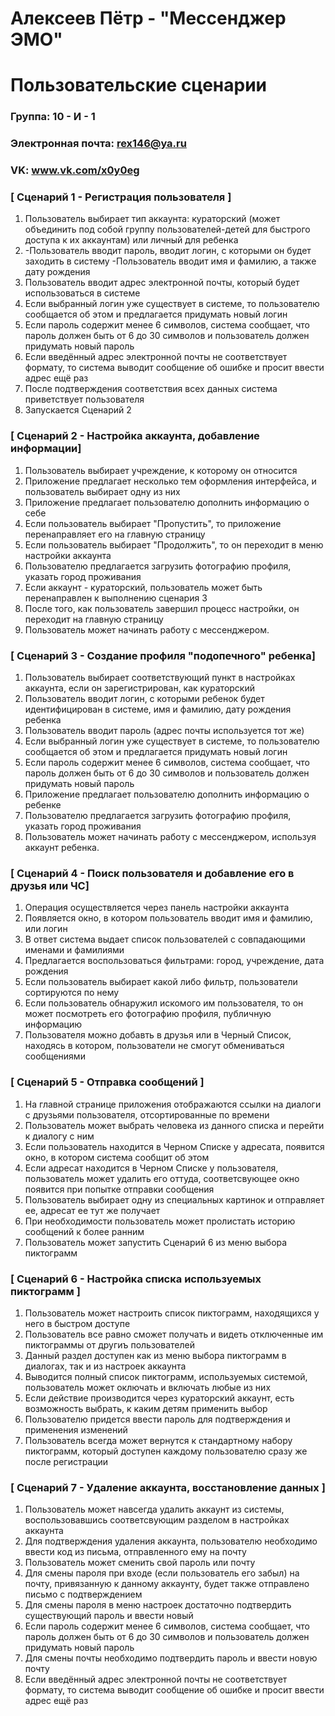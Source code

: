 # Алексеев Пётр - "Мессенджер ЭМО"
# Пользовательские сценарии

### Группа: 10 - И - 1
### Электронная почта: rex146@ya.ru
### VK: www.vk.com/x0y0eg


### [ Сценарий 1 - Регистрация пользователя ]

1. Пользователь выбирает тип аккаунта: кураторский (может объединить под собой группу пользователей-детей для быстрого доступа к их аккаунтам) или личный для ребенка
2. -Пользователь вводит пароль, вводит логин, с которыми он будет заходить в систему
   -Пользователь вводит имя и фамилию, а также дату рождения
3. Пользователь вводит адрес электронной почты, который будет использоваться в системе
4. Если выбранный логин уже существует в системе, то пользователю сообщается об этом и предлагается придумать новый логин
5. Если пароль содержит менее 6 символов, система сообщает, что пароль должен быть от 6 до 30 символов и пользователь должен придумать новый пароль
6. Если введённый адрес электронной почты не соответствует формату, то система выводит сообщение об ошибке и просит ввести адрес ещё раз
7. После подтверждения соответствия всех данных система приветствует пользователя
8. Запускается Сценарий 2


### [ Сценарий 2 - Настройка аккаунта, добавление информации]

1. Пользователь выбирает учреждение, к которому он относится
2. Приложение предлагает несколько тем оформления интерфейса, и пользователь выбирает одну из них
3. Приложение предлагает пользователю дополнить информацию о себе
4. Если пользователь выбирает "Пропустить", то приложение перенаправляет его на главную страницу
5. Если пользователь выбирает "Продолжить", то он переходит в меню настройки аккаунта
6. Пользователю предлагается загрузить фотографию профиля, указать город проживания
7. Если аккаунт - кураторский, пользователь может быть перенаправлен к выполнению сценария 3
8. После того, как пользователь завершил процесс настройки, он переходит на главную страницу
9. Пользователь может начинать работу с мессенджером.


### [ Сценарий 3 - Создание профиля "подопечного" ребенка]

1. Пользователь выбирает соответствующий пункт в настройках аккаунта, если он зарегистрирован, как кураторский
2. Пользователь вводит логин, с которыми ребенок будет идентифицирован в системе, имя и фамилию, дату рождения ребенка
3. Пользователь вводит пароль (адрес почты используется тот же)
4. Если выбранный логин уже существует в системе, то пользователю сообщается об этом и предлагается придумать новый логин
5. Если пароль содержит менее 6 символов, система сообщает, что пароль должен быть от 6 до 30 символов и пользователь должен придумать новый пароль
6. Приложение предлагает пользователю дополнить информацию о ребенке
7. Пользователю предлагается загрузить фотографию профиля, указать город проживания
8. Пользователь может начинать работу с мессенджером, используя аккаунт ребенка.


### [ Сценарий 4 - Поиск пользователя и добавление его в друзья или ЧС]

1. Операция осуществляется через панель настройки аккаунта
2. Появляется окно, в котором пользователь вводит имя и фамилию, или логин
3. В ответ система выдает список пользователей с совпадающими именами и фамилиями
4. Предлагается воспользоваться фильтрами: город, учреждение, дата рождения
5. Если пользователь выбирает какой либо фильтр, пользователи сортируются по нему
6. Если пользователь обнаружил искомого им пользователя, то он может посмотреть его фотографию профиля, публичную информацию
7. Пользователя можно добавть в друзья или в Черный Список, находясь в котором, пользователи не смогут обмениваться сообщениями


### [ Сценарий 5 - Отправка сообщений ]

1. На главной странице приложения отображаются ссылки на диалоги с друзьями пользователя, отсортированные по времени
2. Пользователь может выбрать человека из данного списка и перейти к диалогу с ним
3. Если пользователь находится в Черном Списке у адресата, появится окно, в котором система сообщит об этом
4. Если адресат находится в Черном Списке у пользователя, пользователь может удалить его оттуда, соответсвующее окно появится при попытке отправки сообщения
5. Пользователь выбирает одну из специальных картинок и отправляет ее, адресат ее тут же получает
6. При необходимости пользователь может пролистать историю сообщений к более ранним
7. Пользователь может запустить Сценарий 6 из меню выбора пиктограмм


### [ Сценарий 6 - Настройка списка используемых пиктограмм ]

1. Пользователь может настроить список пиктограмм, находящихся у него в быстром доступе
2. Пользователь все равно сможет получать и видеть отключенные им пиктограммы от другиъ пользователей
3. Данный раздел доступен как из меню выбора пиктограмм в диалогах, так и из настроек аккаунта
4. Выводится полный список пиктограмм, используемых системой, пользователь может оключать и включать любые из них
5. Если действие производится через кураторский аккаунт, есть возможность выбрать, к каким детям применить выбор
6. Пользователю придется ввести пароль для подтверждения и применения изменений
7. Пользователь всегда может вернутся к стандартному набору пиктограмм, который доступен каждому пользователю сразу же после регистрации


### [ Сценарий 7 - Удаление аккаунта, восстановление данных ]

1. Пользователь может навсегда удалить аккаунт из системы, воспользовавшись соответсвующим разделом в настройках аккаунта
2. Для подтверждения удаления аккаунта, пользователю необходимо ввести код из письма, отправленного ему на почту
3. Пользователь может сменить свой пароль или почту
4. Для смены пароля при входе (если пользователь его забыл) на почту, привязанную к данному аккаунту, будет также отправлено письмо с подтверждением
5. Для смены пароля в меню настроек достаточно подтвердить существующий пароль и ввести новый
6. Если пароль содержит менее 6 символов, система сообщает, что пароль должен быть от 6 до 30 символов и пользователь должен придумать новый пароль
7. Для смены почты необходимо подтвердить пароль и ввести новую почту
8. Если введённый адрес электронной почты не соответствует формату, то система выводит сообщение об ошибке и просит ввести адрес ещё раз
